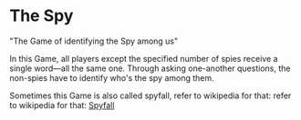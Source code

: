 # The Spy

"The Game of identifying the Spy among us"

In this Game, all players except the specified number of spies receive a single word—all the same one.
Through asking one-another questions, the non-spies have to identify who's the spy among them.

Sometimes this Game is also called spyfall, refer to wikipedia for that: 
refer to wikipedia for that: [Spyfall](https://en.wikipedia.org/wiki/Spyfall_(card_game))
